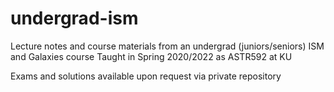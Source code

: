 # undergrad-ism
Lecture notes and course materials from an undergrad (juniors/seniors) ISM and Galaxies course
Taught in Spring 2020/2022 as ASTR592 at KU

Exams and solutions available upon request via private repository
